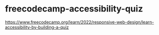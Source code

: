 # freecodecamp-accessibility-quiz
https://www.freecodecamp.org/learn/2022/responsive-web-design/learn-accessibility-by-building-a-quiz

